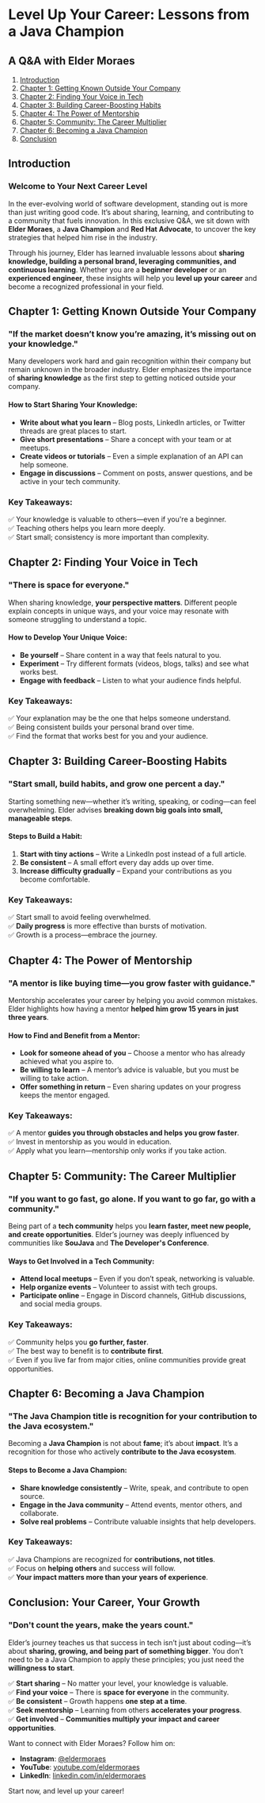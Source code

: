 # Level Up Your Career: Lessons from a Java Champion  
## A Q&A with Elder Moraes

1. [Introduction](#introduction)
1. [Chapter 1: Getting Known Outside Your Company](#chapter-01)  
1. [Chapter 2: Finding Your Voice in Tech](#chapter-02)  
1. [Chapter 3: Building Career-Boosting Habits](#chapter-03)  
1. [Chapter 4: The Power of Mentorship](#chapter-04)  
1. [Chapter 5: Community: The Career Multiplier](#chapter-05)  
1. [Chapter 6: Becoming a Java Champion](#chapter-06)  
1. [Conclusion](#conclusion)

<a name="introduction"></a>

## Introduction 

### Welcome to Your Next Career Level  
In the ever-evolving world of software development, standing out is more than just writing good code. It’s about sharing, learning, and contributing to a community that fuels innovation. In this exclusive Q&A, we sit down with **Elder Moraes**, a **Java Champion** and **Red Hat Advocate**, to uncover the key strategies that helped him rise in the industry.

Through his journey, Elder has learned invaluable lessons about **sharing knowledge, building a personal brand, leveraging communities, and continuous learning**. Whether you are a **beginner developer** or an **experienced engineer**, these insights will help you **level up your career** and become a recognized professional in your field.

<a name="chapter-01"></a>

## Chapter 1: Getting Known Outside Your Company  

### "If the market doesn’t know you’re amazing, it’s missing out on your knowledge."

Many developers work hard and gain recognition within their company but remain unknown in the broader industry. Elder emphasizes the importance of **sharing knowledge** as the first step to getting noticed outside your company.

#### How to Start Sharing Your Knowledge:  
- **Write about what you learn** – Blog posts, LinkedIn articles, or Twitter threads are great places to start.
- **Give short presentations** – Share a concept with your team or at meetups.
- **Create videos or tutorials** – Even a simple explanation of an API can help someone.
- **Engage in discussions** – Comment on posts, answer questions, and be active in your tech community.  

### Key Takeaways:  
✅ Your knowledge is valuable to others—even if you're a beginner.  
✅ Teaching others helps you learn more deeply.  
✅ Start small; consistency is more important than complexity.  

<a name="chapter-02"></a>

## Chapter 2: Finding Your Voice in Tech  

### "There is space for everyone."  

When sharing knowledge, **your perspective matters**. Different people explain concepts in unique ways, and your voice may resonate with someone struggling to understand a topic.  

#### How to Develop Your Unique Voice:  
- **Be yourself** – Share content in a way that feels natural to you.
- **Experiment** – Try different formats (videos, blogs, talks) and see what works best.
- **Engage with feedback** – Listen to what your audience finds helpful.

### Key Takeaways:  
✅ Your explanation may be the one that helps someone understand.  
✅ Being consistent builds your personal brand over time.  
✅ Find the format that works best for you and your audience.  

<a name="chapter-03"></a>

## Chapter 3: Building Career-Boosting Habits  

### "Start small, build habits, and grow one percent a day."  

Starting something new—whether it’s writing, speaking, or coding—can feel overwhelming. Elder advises **breaking down big goals into small, manageable steps**.  

#### Steps to Build a Habit:  
1. **Start with tiny actions** – Write a LinkedIn post instead of a full article.
2. **Be consistent** – A small effort every day adds up over time.
3. **Increase difficulty gradually** – Expand your contributions as you become comfortable.

### Key Takeaways:  
✅ Start small to avoid feeling overwhelmed.  
✅ **Daily progress** is more effective than bursts of motivation.  
✅ Growth is a process—embrace the journey.  

<a name="chapter-04"></a>

## Chapter 4: The Power of Mentorship  

### "A mentor is like buying time—you grow faster with guidance."  

Mentorship accelerates your career by helping you avoid common mistakes. Elder highlights how having a mentor **helped him grow 15 years in just three years**.  

#### How to Find and Benefit from a Mentor:  
- **Look for someone ahead of you** – Choose a mentor who has already achieved what you aspire to.
- **Be willing to learn** – A mentor’s advice is valuable, but you must be willing to take action.
- **Offer something in return** – Even sharing updates on your progress keeps the mentor engaged.  

### Key Takeaways:  
✅ A mentor **guides you through obstacles and helps you grow faster**.  
✅ Invest in mentorship as you would in education.  
✅ Apply what you learn—mentorship only works if you take action.  

<a name="chapter-05"></a>

## Chapter 5: Community: The Career Multiplier  

### "If you want to go fast, go alone. If you want to go far, go with a community."  

Being part of a **tech community** helps you **learn faster, meet new people, and create opportunities**. Elder’s journey was deeply influenced by communities like **SouJava** and **The Developer's Conference**.  

#### Ways to Get Involved in a Tech Community:  
- **Attend local meetups** – Even if you don’t speak, networking is valuable.
- **Help organize events** – Volunteer to assist with tech groups.
- **Participate online** – Engage in Discord channels, GitHub discussions, and social media groups.  

### Key Takeaways:  
✅ Community helps you **go further, faster**.  
✅ The best way to benefit is to **contribute first**.  
✅ Even if you live far from major cities, online communities provide great opportunities.  

<a name="chapter-06"></a>

## Chapter 6: Becoming a Java Champion  

### "The Java Champion title is recognition for your contribution to the Java ecosystem."  

Becoming a **Java Champion** is not about **fame**; it’s about **impact**. It’s a recognition for those who actively **contribute to the Java ecosystem**.  

#### Steps to Become a Java Champion:  
- **Share knowledge consistently** – Write, speak, and contribute to open source.
- **Engage in the Java community** – Attend events, mentor others, and collaborate.
- **Solve real problems** – Contribute valuable insights that help developers.  

### Key Takeaways:  
✅ Java Champions are recognized for **contributions, not titles**.  
✅ Focus on **helping others** and success will follow.  
✅ **Your impact matters more than your years of experience**.  

<a name="conclusion"></a>

## Conclusion: Your Career, Your Growth  

### "Don't count the years, make the years count."  

Elder’s journey teaches us that success in tech isn’t just about coding—it’s about **sharing, growing, and being part of something bigger**. You don’t need to be a Java Champion to apply these principles; you just need the **willingness to start**.  

✅ **Start sharing** – No matter your level, your knowledge is valuable.  
✅ **Find your voice** – There is **space for everyone** in the community.  
✅ **Be consistent** – Growth happens **one step at a time**.  
✅ **Seek mentorship** – Learning from others **accelerates your progress**.  
✅ **Get involved** – **Communities multiply your impact and career opportunities**.  

Want to connect with Elder Moraes? Follow him on:  
- **Instagram**: [@eldermoraes](https://instagram.com/eldermoraes)  
- **YouTube**: [youtube.com/eldermoraes](https://youtube.com/eldermoraes)  
- **LinkedIn**: [linkedin.com/in/eldermoraes](https://linkedin.com/in/eldermoraes)  

Start now, and level up your career!
